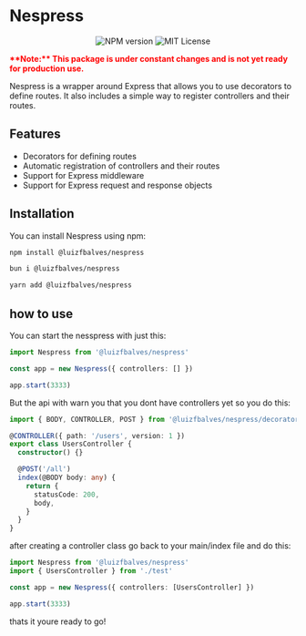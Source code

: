 # Nespress

<p align="center">
  <img src="https://img.shields.io/npm/v/@luizfbalves/nespress.svg" alt="NPM version" />
  <img src="https://img.shields.io/badge/License-MIT-green.svg" alt="MIT License" />
</p>

<p style="color:red; font-weight:bold;">**Note:** This package is under constant changes and is not yet ready for production use.</p>

Nespress is a wrapper around Express that allows you to use decorators to define routes. It also includes a simple way to register controllers and their routes.

## Features

- Decorators for defining routes
- Automatic registration of controllers and their routes
- Support for Express middleware
- Support for Express request and response objects

## Installation

You can install Nespress using npm:

```bash
npm install @luizfbalves/nespress
```

```bash
bun i @luizfbalves/nespress
```

```bash
yarn add @luizfbalves/nespress
```

## how to use

You can start the nesspress with just this:

```typescript
import Nespress from '@luizfbalves/nespress'

const app = new Nespress({ controllers: [] })

app.start(3333)
```

But the api with warn you that you dont have controllers yet so you do this:

```typescript
import { BODY, CONTROLLER, POST } from '@luizfbalves/nespress/decorators'

@CONTROLLER({ path: '/users', version: 1 })
export class UsersController {
  constructor() {}

  @POST('/all')
  index(@BODY body: any) {
    return {
      statusCode: 200,
      body,
    }
  }
}
```

after creating a controller class go back to your main/index file and do this:

```typescript
import Nespress from '@luizfbalves/nespress'
import { UsersController } from './test'

const app = new Nespress({ controllers: [UsersController] })

app.start(3333)
```

thats it youre ready to go!
